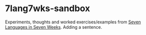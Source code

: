 7lang7wks-sandbox
=================

Experiments, thoughts and worked exercises/examples from [Seven Languages in Seven Weeks](http://pragprog.com/book/btlang/seven-languages-in-seven-weeks). Adding a sentence.
